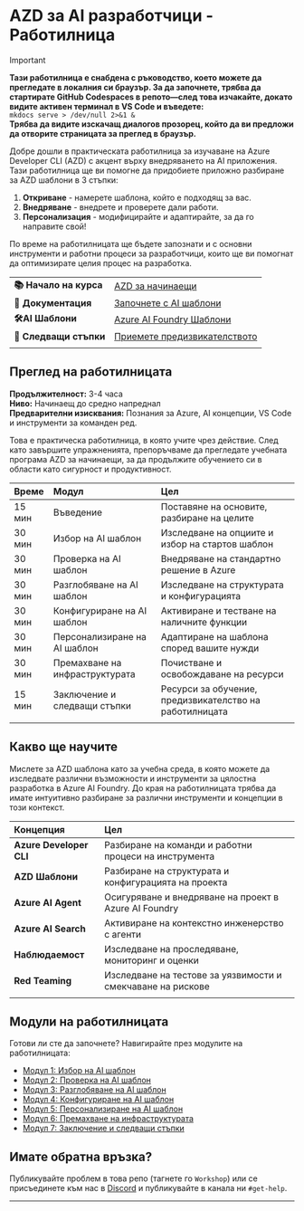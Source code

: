 <!--
CO_OP_TRANSLATOR_METADATA:
{
  "original_hash": "1a87eaee8309cd74837981fdc6834dd9",
  "translation_date": "2025-09-25T01:56:42+00:00",
  "source_file": "workshop/docs/index.md",
  "language_code": "bg"
}
-->
# AZD за AI разработчици - Работилница

> [!IMPORTANT]  
> **Тази работилница е снабдена с ръководство, което можете да прегледате в локалния си браузър. За да започнете, трябва да стартирате GitHub Codespaces в репото—след това изчакайте, докато видите активен терминал в VS Code и въведете:**  
> `mkdocs serve > /dev/null 2>&1 &`  
> **Трябва да видите изскачащ диалогов прозорец, който да ви предложи да отворите страницата за преглед в браузър.**

Добре дошли в практическата работилница за изучаване на Azure Developer CLI (AZD) с акцент върху внедряването на AI приложения. Тази работилница ще ви помогне да придобиете приложно разбиране за AZD шаблони в 3 стъпки:

1. **Откриване** - намерете шаблона, който е подходящ за вас.
1. **Внедряване** - внедрете и проверете дали работи.
1. **Персонализация** - модифицирайте и адаптирайте, за да го направите свой!

По време на работилницата ще бъдете запознати и с основни инструменти и работни процеси за разработчици, които ще ви помогнат да оптимизирате целия процес на разработка.

| | | 
|:---|:---|
| **📚 Начало на курса**| [AZD за начинаещи](../README.md)|
| **📖 Документация** | [Започнете с AI шаблони](https://learn.microsoft.com/en-us/azure/ai-foundry/how-to/develop/ai-template-get-started)|
| **🛠️AI Шаблони** | [Azure AI Foundry Шаблони](https://ai.azure.com/templates) |
|**🚀 Следващи стъпки** | [Приемете предизвикателството](../../../../workshop/docs) |
| | |

## Преглед на работилницата

**Продължителност:** 3-4 часа  
**Ниво:** Начинаещ до средно напреднал  
**Предварителни изисквания:** Познания за Azure, AI концепции, VS Code и инструменти за команден ред.

Това е практическа работилница, в която учите чрез действие. След като завършите упражненията, препоръчваме да прегледате учебната програма AZD за начинаещи, за да продължите обучението си в области като сигурност и продуктивност.

| Време| Модул  | Цел |
|:---|:---|:---|
| 15 мин | Въведение | Поставяне на основите, разбиране на целите |
| 30 мин | Избор на AI шаблон | Изследване на опциите и избор на стартов шаблон | 
| 30 мин | Проверка на AI шаблон | Внедряване на стандартно решение в Azure |
| 30 мин | Разглобяване на AI шаблон | Изследване на структурата и конфигурацията |
| 30 мин | Конфигуриране на AI шаблон | Активиране и тестване на наличните функции |
| 30 мин | Персонализиране на AI шаблон | Адаптиране на шаблона според вашите нужди |
| 30 мин | Премахване на инфраструктурата | Почистване и освобождаване на ресурси |
| 15 мин | Заключение и следващи стъпки | Ресурси за обучение, предизвикателство на работилницата |
| | |

## Какво ще научите

Мислете за AZD шаблона като за учебна среда, в която можете да изследвате различни възможности и инструменти за цялостна разработка в Azure AI Foundry. До края на работилницата трябва да имате интуитивно разбиране за различни инструменти и концепции в този контекст.

| Концепция  | Цел |
|:---|:---|
| **Azure Developer CLI** | Разбиране на команди и работни процеси на инструмента |
| **AZD Шаблони**| Разбиране на структурата и конфигурацията на проекта |
| **Azure AI Agent**| Осигуряване и внедряване на проект в Azure AI Foundry |
| **Azure AI Search**| Активиране на контекстно инженерство с агенти |
| **Наблюдаемост**| Изследване на проследяване, мониторинг и оценки |
| **Red Teaming**| Изследване на тестове за уязвимости и смекчаване на рискове |
| | |

## Модули на работилницата

Готови ли сте да започнете? Навигирайте през модулите на работилницата:

- [Модул 1: Избор на AI шаблон](instructions/1-Select-AI-Template.md)
- [Модул 2: Проверка на AI шаблон](instructions/2-Validate-AI-Template.md) 
- [Модул 3: Разглобяване на AI шаблон](instructions/3-Deconstruct-AI-Template.md)
- [Модул 4: Конфигуриране на AI шаблон](instructions/4-Configure-AI-Template.md)
- [Модул 5: Персонализиране на AI шаблон](instructions/5-Customize-AI-Template.md)
- [Модул 6: Премахване на инфраструктурата](instructions/6-Teardown-Infrastructure.md)
- [Модул 7: Заключение и следващи стъпки](instructions/7-Wrap-up.md)

## Имате обратна връзка?

Публикувайте проблем в това репо (тагнете го `Workshop`) или се присъединете към нас в [Discord](https://aka.ms/foundry/discord) и публикувайте в канала ни `#get-help`.

---

